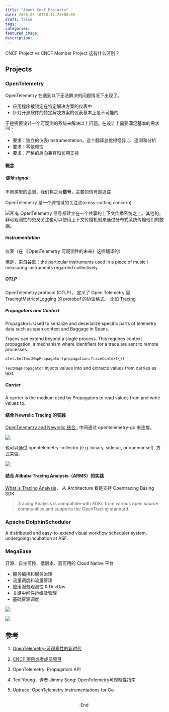 ```yaml
---
title: "About Cncf Projects"
date: 2020-05-10T18:11:23+08:00
draft: false
tags: 
categories: 
featured_image: 
description: 
---
```

CNCF Project vs CNCF Member Project 这有什么区别？ 

## Projects
### OpenTelemetry
OpenTelemetry 在遇到以下无法解决的问题情况下出现了。

- 应用程序被锁定在特定解决方案的仪表中
- 针对开源软件的特定解决方案的仪表基本上是不可能的

于是需要设计一个可观测的系统来解决以上问题，在设计上需要满足基本的需求<sup>[4]</sup>：

- 要求：独立的仪表(instrumentation，这个翻译总觉得怪异，)、遥测和分析
- 要求：零依赖性
- 要求：严格的后向兼容和长期支持


#### 概念


##### 信号 signal
不同类型的遥测，我们称之为**信号**，主要的信号是追踪

OpenTelemetry 是一个跨领域的关注点(cross-cutting concern)

![](https://raw.githubusercontent.com/rootsongjc/cloud-native-library/master/content/opentelemetry-obervability/images/f5-1.png "所有 OpenTelemetry 信号都建立在一个共享的上下文传播系统之上。其他的，非可观测性的交叉关注也可以使用上下文传播机制来通过分布式系统传输他们的数据。")


##### Instrumentation
仪表（在 《OpenTelemetry 可观测性的未来》这样翻译的）

但是，来自谷歌：the particular instruments used in a piece of music / measuring instruments regarded collectively.

##### OTLP 

OpenTelemetry protocol (OTLP)， 定义了 Open Telemetry 里 Tracing\Metrics\Logging 的 protobuf 的协议格式。 比如 [ Tracing ](https://github.com/open-telemetry/opentelemetry-proto/blob/main/opentelemetry/proto/trace/v1/trace.proto) 


##### Propagators and Context

Propagators: Used to serialize and deserialize specific parts of telemetry data such as span context and Baggage in Spans.

Traces can extend beyond a single process. This requires context propagation, a mechanism where identifiers for a trace are sent to remote processes.


```golang
otel.SetTextMapPropagator(propagation.TraceContext{})
```

`TextMapPropagator` injects values into and extracts values from carries as text.

##### Carrier
A carrier is the medium used by Propagators to read values from and write values to.

#### 结合 Newrelic Tracing 的实践
[ OpenTelemetry and Newrelic 结合 ](https://docs.newrelic.com/docs/integrations/open-source-telemetry-integrations/opentelemetry/opentelemetry-quick-start/), 中间通过 opentelemetry-go 来连接。 

![](https://docs.newrelic.com/44724d5e137a64a9b9f426e1bcddc445/native_otlp.svg)

也可以通过 opentelemetry-collector (e.g. binary, sidecar, or daemonset). 方式来做。

![](https://docs.newrelic.com/2500a84a188882f4b0ecf1d270689112/native_otlp_with_collector.svg) 

#### 结合 Alibaba Tracing Analysis（ARMS）的实践
[What is Tracing Analysis](https://www.alibabacloud.com/help/en/application-real-time-monitoring-service/latest/what-is-tracing-analysis)， 从 Architecture 看是支持 Opentracing Basing SDK

> Tracing Analysis is compatible with SDKs from various open source communities and supports the OpenTracing standard.


### Apache DolphinScheduler
A distributed and easy-to-extend visual workflow scheduler system, undergoing incubation at ASF.


### MegaEase 
开源、自主可控、低层本、高可用的 Cloud Native 平台

- 服务编排和服务治理
- 流量调度和流量管理
- 应用服务观测性 & DevOps
- 关键中间件运维及管理
- 基础资源调度

![](https://megaease.com/imgs/cloud.native.stack.zh.png) 

![](https://megaease.com/imgs/cloud.native.arch.zh.png) 




## 参考

1. [OpenTelemetry-可观察性的新时代 ](https://juejin.im/post/5d3572c1e51d45776147620f)

2. [CNCF 项目或者成员项目](https://landscape.cncf.io/project=member)

3. OpenTelemetry: Propagators API

4. Ted Young，译者 Jimmy Song: OpenTelemetry可观察性指南

5. Uptrace: OpenTelemetry instrumentations for Go

<br>

<center>  ·End·  </center>
